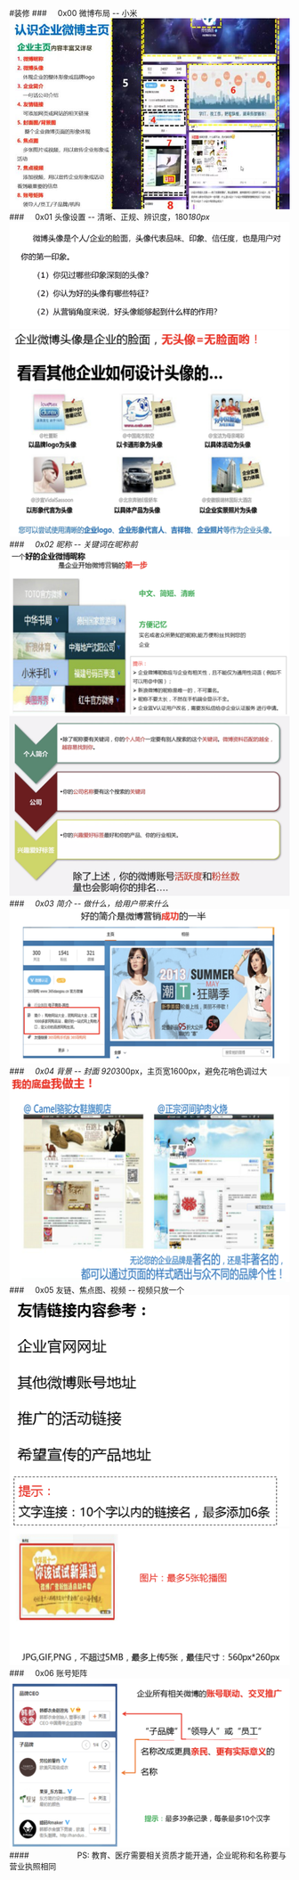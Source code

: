 #装修
###&nbsp;&nbsp;&nbsp;&nbsp;&nbsp;0x00 微博布局 -- 小米
![](/assets/1F34CE079F0F8C4152D9306F834182AC.jpg)
###&nbsp;&nbsp;&nbsp;&nbsp;&nbsp;0x01 头像设置 -- 清晰、正规、辨识度，180*180px
![](/assets/116477BD5CF836B1B6DBF76D12040322.png)
![](/assets/WX20190328-000854@2x.png)
###&nbsp;&nbsp;&nbsp;&nbsp;&nbsp;0x02 昵称 -- 关键词在昵称前
![](/assets/WX20190328-000400@2x.png)
![](/assets/nc.png)
###&nbsp;&nbsp;&nbsp;&nbsp;&nbsp;0x03 简介 -- 做什么，给用户带来什么
![](/assets/WX20190328-001456@2x.png)
###&nbsp;&nbsp;&nbsp;&nbsp;&nbsp;0x04 背景 -- 封面 920*300px，主页宽1600px，避免花哨色调过大
![](/assets/WX20190327-235812@2x.png)
###&nbsp;&nbsp;&nbsp;&nbsp;&nbsp;0x05 友链、焦点图、视频 -- 视频只放一个
![](/assets/WX20190328-002207@2x.png)
![](/assets/WX20190328-002226@2x.png)
###&nbsp;&nbsp;&nbsp;&nbsp;&nbsp;0x06 账号矩阵
![](/assets/WX20190328-002359@2x.png)
####&nbsp;&nbsp;&nbsp;&nbsp;&nbsp;&nbsp;&nbsp;&nbsp;&nbsp;&nbsp;&nbsp;&nbsp;&nbsp;&nbsp;&nbsp;&nbsp;&nbsp;&nbsp;&nbsp;&nbsp;&nbsp;&nbsp;PS: 教育、医疗需要相关资质才能开通，企业昵称和名称要与营业执照相同





